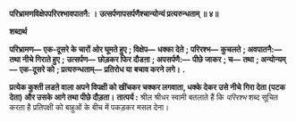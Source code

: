 **परिभ्रामणविक्षेपपरिरश्भावपातनै: ।** **उत्सर्पणापसर्पणैश्चान्योन्यं प्रत्यरुन्धताम् ॥ ४॥** 

**शब्दार्थ** 

**परिभ्रामण—** **एक-दूसरे के चारों ओर घूमते हुए** **; विक्षेप—** **धक्का देते** **; परिरश्भ—** **कुचलते** **; अवपातनै:—** **तथा नीचे गिराते हुए** **;** **उत्सर्पण—** **छोड़कर फिर दौडऩा** **; अपसर्पणै:—** **पीछे जाकर** **; च—** **तथा** **; अन्योन्यम्—** **एक-दूसरे को** **; प्रत्यरुन्धताम्—** **प्रतिरोध या** **बचाव करने लगे।** **.** 

**प्रत्येक कुश्ती लडऩे वाला अपने विपक्षी को खींचकर चक्कर लगवाता, धक्के देकर उसे नीचे** **गिरा देता (पटक देता) और उसके आगे तथा पीछे दौड़ता।** **तात्पर्य :** श्रील श्रीधर स्वामी बतलाते हैं कि *परिरश्भ* शब्द सूचित करता है प्रतिपक्षी को बाहुओं के बीच में पकड़कर मसल देना।  
